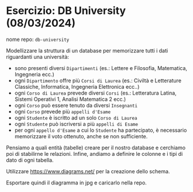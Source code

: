 # Esercizio: DB University (08/03/2024)
nome repo: `db-university`

Modellizzare la struttura di un database per memorizzare tutti i dati riguardanti una università:
- sono presenti diversi `Dipartimenti` (es.: Lettere e Filosofia, Matematica, Ingegneria ecc.)
- ogni `Dipartimento` offre più `Corsi di Laurea` (es.: Civiltà e Letterature Classiche, Informatica, Ingegneria Elettronica ecc..)
- ogni `Corso di Laurea` prevede diversi `Corsi` (es.: Letteratura Latina, Sistemi Operativi 1, Analisi Matematica 2 ecc.)
- ogni `Corso` può essere tenuto da diversi `Insegnanti`
- ogni `Corso` prevede più `appelli d'Esame`
- ogni `Studente` è iscritto ad un solo `Corso di Laurea`
- ogni `Studente` può iscriversi a più `appelli di Esame`
- per ogni `appello d'Esame` a cui lo `Studente` ha partecipato, è necessario memorizzare il voto ottenuto, anche se non sufficiente.

Pensiamo a quali entità (tabelle) creare per il nostro database e cerchiamo poi di stabilirne le relazioni. Infine, andiamo a definire le colonne e i tipi di dato di ogni tabella.

Utilizzare https://www.diagrams.net/ per la creazione dello schema.

Esportare quindi il diagramma in jpg e caricarlo nella repo.


